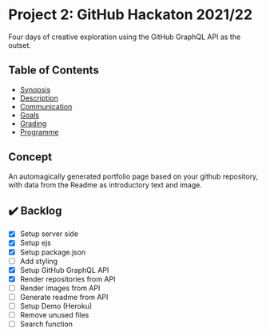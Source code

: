 # Project 2: GitHub Hackaton 2021/22

Four days of creative exploration using the GitHub GraphQL API as the outset.

## Table of Contents

- [Synopsis](#synopsis)
- [Description](#description)
- [Communication](#communication)
- [Goals](#goals)
- [Grading](#grading)
- [Programme](#programme)

## Concept

An automagically generated portfolio page based on your github repository, with data from the Readme as introductory text and image.

## :heavy_check_mark: Backlog

- [x] Setup server side
- [x] Setup ejs
- [x] Setup package.json
- [ ] Add styling
- [x] Setup GitHub GraphQL API
- [x] Render repositories from API
- [ ] Render images from API
- [ ] Generate readme from API
- [ ] Setup Demo (Heroku)
- [ ] Remove unused files
- [ ] Search function

<!-- Here are some hints for your project! -->

<!-- Start out with a title and a description -->

<!-- Add a nice image here at the end of the week, showing off your shiny frontend 📸 -->

<!-- Add a link to your live demo in Github Pages 🌐-->

<!-- replace the code in the /docs folder with your own, so you can showcase your work with GitHub Pages 🌍 -->

<!-- Maybe a table of contents here? 📚 -->

<!-- ☝️ replace this description with a description of your own work -->

<!-- How about a section that describes how to install this project? 🤓 -->

<!-- ...but how does one use this project? What are its features 🤔 -->

<!-- ...you should implement an explanation of client- server rendering choices 🍽 -->

<!-- ...and an activity diagram including the Service Worker 📈 -->

<!-- This would be a good place for a list of enhancements to optimize the critical render path implemented your app  -->

<!-- Maybe a checklist of done stuff and stuff still on your wishlist? ✅ -->

<!-- We all stand on the shoulders of giants, please link all the sources you used in to create this project. -->

<!-- How about a license here? When in doubt use GNU GPL v3. 📜  -->
